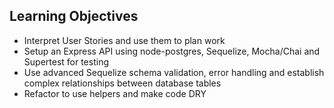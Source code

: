 ## Learning Objectives

* Interpret User Stories and use them to plan work
* Setup an Express API using node-postgres, Sequelize, Mocha/Chai and Supertest for testing
* Use advanced Sequelize schema validation, error handling and establish complex relationships between database tables
* Refactor to use helpers and make code DRY